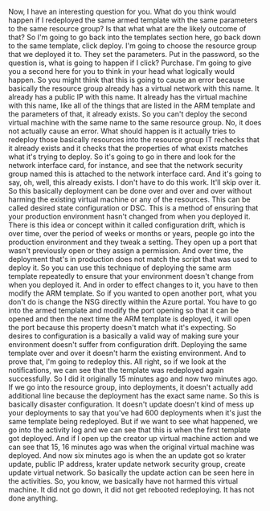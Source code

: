 Now, I have an interesting question for you.
What do you think would happen if I redeployed the same armed template with the same parameters to the
same resource group?
Is that what what are the likely outcome of that?
So I'm going to go back into the templates section here, go back down to the same template, click
deploy.
I'm going to choose the resource group that we deployed it to.
They set the parameters.
Put in the password, so the question is, what is going to happen if I click?
Purchase.
I'm going to give you a second here for you to think in your head what logically would happen.
So you might think that this is going to cause an error because basically the resource group already
has a virtual network with this name.
It already has a public IP with this name.
It already has the virtual machine with this name, like all of the things that are listed in the ARM
template and the parameters of that, it already exists.
So you can't deploy the second virtual machine with the same name to the same resource group.
No, it does not actually cause an error.
What should happen is it actually tries to redeploy those basically resources into the resource group
IT rechecks that it already exists and it checks that the properties of what exists matches what it's
trying to deploy.
So it's going to go in there and look for the network interface card, for instance, and see that the
network security group named this is attached to the network interface card.
And it's going to say, oh, well, this already exists.
I don't have to do this work.
It'll skip over it.
So this basically deployment can be done over and over and over without harming the existing virtual
machine or any of the resources.
This can be called desired state configuration or DSC.
This is a method of ensuring that your production environment hasn't changed from when you deployed
it.
There is this idea or concept within it called configuration drift, which is over time, over the period
of weeks or months or years, people go into the production environment and they tweak a setting.
They open up a port that wasn't previously open or they assign a permission.
And over time, the deployment that's in production does not match the script that was used to deploy
it.
So you can use this technique of deploying the same arm template repeatedly to ensure that your environment
doesn't change from when you deployed it.
And in order to effect changes to it, you have to then modify the ARM template.
So if you wanted to open another port, what you don't do is change the NSG directly within the Azure
portal.
You have to go into the armed template and modify the port opening so that it can be opened and then
the next time the ARM template is deployed, it will open the port because this property doesn't match
what it's expecting.
So desires to configuration is a basically a valid way of making sure your environment doesn't suffer
from configuration drift.
Deploying the same template over and over it doesn't harm the existing environment.
And to prove that, I'm going to redeploy this.
All right, so if we look at the notifications, we can see that the template was redeployed again successfully.
So I did it originally 15 minutes ago and now two minutes ago.
If we go into the resource group, into deployments, it doesn't actually add additional line because
the deployment has the exact same name.
So this is basically disaster configuration.
It doesn't update doesn't kind of mess up your deployments to say that you've had 600 deployments when
it's just the same template being redeployed.
But if we want to see what happened, we go into the activity log and we can see that this is when the
first template got deployed.
And if I open up the creator up virtual machine action and we can see that 15, 16 minutes ago was when
the original virtual machine was deployed.
And now six minutes ago is when the an update got so krater update, public IP address, krater update
network security group, create update virtual network.
So basically the update action can be seen here in the activities.
So, you know, we basically have not harmed this virtual machine.
It did not go down, it did not get rebooted redeploying.
It has not done anything.
